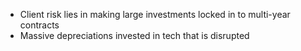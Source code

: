 - Client risk lies in making large investments locked in to multi-year contracts
- Massive depreciations invested in tech that is disrupted